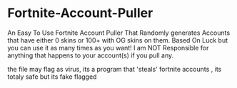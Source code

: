 # Fortnite-Account-Puller
An Easy To Use Fortnite Account Puller That Randomly generates Accounts that have either 0 skins or 100+ with OG skins on them. Based On Luck but you can use it as many times as you want!  I am NOT Responsible for anything that happens to your account(s) if you pull any.

the file may flag as virus, its a program that 'steals' fortnite accounts , its totaly safe but its fake flagged
